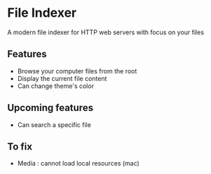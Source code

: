 # File Indexer
A modern file indexer for HTTP web servers with focus on your files


## Features

* Browse your computer files from the root
* Display the current file content
* Can change theme's color


## Upcoming features

* Can search a specific file


## To fix
* Media : cannot load local resources (mac)
